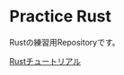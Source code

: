 # Practice Rust

Rustの練習用Repositoryです。

[Rustチュートリアル](https://doc.rust-jp.rs/the-rust-programming-language-ja/1.6/book/README.html)
